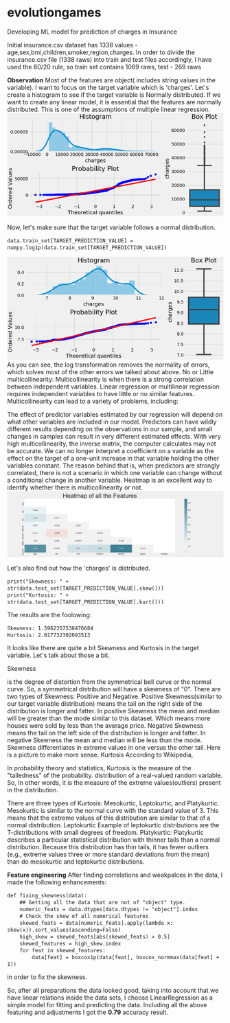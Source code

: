 # evolutiongames
Developing ML model for prediction of charges in Insurance

Initial insurance.csv dataset has 1338 values - age,sex,bmi,children,smoker,region,charges.
In order to divide the insurance.csv file (1338 raws) into train and test files accordingly, I have used the 80/20 rule, so train set contains 1069 raws, test - 269 raws

**Observation**
Most of the features are object( includes string values in the variable).
I want to focus on the target variable which is 'charges'. Let's create a histogram to see if the target variable is Normally distributed.
If we want to create any linear model, it is essential that the features are normally distributed. This is one of the assumptions of multiple linear regression.
![Distribution of the charges](images/distribution.png "Distribution before")

Now, let's make sure that the target variable follows a normal distribution.
```
data.train_set[TARGET_PREDICTION_VALUE] = numpy.log1p(data.train_set[TARGET_PREDICTION_VALUE])
```
![Distribution of the charges after transformation](images/normal_distribution.png "Distribution after")
As you can see, the log transformation removes the normality of errors, which solves most of the other errors we talked about above. 
No or Little multicollinearity: Multicollinearity is when there is a strong correlation between independent variables. Linear regression or multilinear regression requires independent variables to have little or no similar features. Multicollinearity can lead to a variety of problems, including:

The effect of predictor variables estimated by our regression will depend on what other variables are included in our model.
Predictors can have wildly different results depending on the observations in our sample, and small changes in samples can result in very different estimated effects.
With very high multicollinearity, the inverse matrix, the computer calculates may not be accurate.
We can no longer interpret a coefficient on a variable as the effect on the target of a one-unit increase in that variable holding the other variables constant. The reason behind that is, when predictors are strongly correlated, there is not a scenario in which one variable can change without a conditional change in another variable.
Heatmap is an excellent way to identify whether there is multicollinearity or not.
![All correlations map](images/All_Features_Correllations.png "Heatmap of correlations")

Let's also find out how the 'charges' is distributed.
```
print("Skewness: " + str(data.test_set[TARGET_PREDICTION_VALUE].skew()))
print("Kurtosis: " + str(data.test_set[TARGET_PREDICTION_VALUE].kurt()))
```
The results are the foolowing:
```
Skewness: 1.5962357538476684
Kurtosis: 2.017732302093513
```
It looks like there are quite a bit Skewness and Kurtosis in the target variable. Let's talk about those a bit.

Skewness

is the degree of distortion from the symmetrical bell curve or the normal curve.
So, a symmetrical distribution will have a skewness of "0".
There are two types of Skewness: Positive and Negative.
Positive Skewness(similar to our target variable distribution) means the tail on the right side of the distribution is longer and fatter.
In positive Skewness the mean and median will be greater than the mode similar to this dataset. Which means more houses were sold by less than the average price.
Negative Skewness means the tail on the left side of the distribution is longer and fatter.
In negative Skewness the mean and median will be less than the mode.
Skewness differentiates in extreme values in one versus the other tail.
Here is a picture to make more sense.
Kurtosis According to Wikipedia,

In probability theory and statistics, Kurtosis is the measure of the "tailedness" of the probability. distribution of a real-valued random variable. So, In other words, it is the measure of the extreme values(outliers) present in the distribution.

There are three types of Kurtosis: Mesokurtic, Leptokurtic, and Platykurtic.
Mesokurtic is similar to the normal curve with the standard value of 3. This means that the extreme values of this distribution are similar to that of a normal distribution.
Leptokurtic Example of leptokurtic distributions are the T-distributions with small degrees of freedom.
Platykurtic: Platykurtic describes a particular statistical distribution with thinner tails than a normal distribution. Because this distribution has thin tails, it has fewer outliers (e.g., extreme values three or more standard deviations from the mean) than do mesokurtic and leptokurtic distributions.

**Feature engineering**
After finding correlations and weakpalces in the data, I made the following enhancements:
```
def fixing_skewness(data):
    ## Getting all the data that are not of "object" type.
    numeric_feats = data.dtypes[data.dtypes != "object"].index
    # Check the skew of all numerical features
    skewed_feats = data[numeric_feats].apply(lambda x: skew(x)).sort_values(ascending=False)
    high_skew = skewed_feats[abs(skewed_feats) > 0.5]
    skewed_features = high_skew.index
    for feat in skewed_features:
        data[feat] = boxcox1p(data[feat], boxcox_normmax(data[feat] + 1))
```
in order to fix the skewness.

So, after all preparations the data looked good, taking into account that we have linear relations inside the data sets, I choose LinearRegression as a simple model for fitting and predicting the data.
Including all the above featuring and adjustments I got the **0.79** accuracy result.
